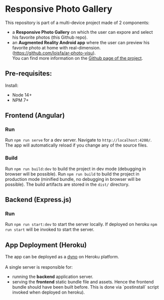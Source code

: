# Responsive Photo Gallery

This repository is part of a multi-device project made of 2 components:
- a <strong>Responsive Photo Gallery</strong> on which the user can expore and select his favorite photos (this Github repo).
- an <strong>Augmented Reality Android app</strong> where the user can preview his favorite photo at home with real-dimension. (https://github.com/loisfa/ar-photo-visu). \
You can find more information on the [Github page of the project](https://loisfa.github.io/website-photos/).

## Pre-requisites:
Install:
- Node 14+
- NPM 7+

## Frontend (Angular)

### Run
Run `npm run serve` for a dev server. Navigate to `http://localhost:4200/`. The app will automatically reload if you change any of the source files.

### Build
Run `npm run build:dev` to build the project in dev mode (debugging in browser will be possible). 
Run `npm run build` to build the project in production mode (minified bundle, no debugging in browser will be possible). 
The build artifacts are stored in the `dist/` directory.

## Backend (Express.js)

### Run
Run `npm run start:dev` to start the server locally.
If deployed on heroku `npm run start` will be invoked to start the server.

## App Deployment (Heroku)
The app can be deployed as a [dyno](https://www.heroku.com/dynos) on Heroku platform.\
\
A single server is responsible for:
<ul>
<li>running the <strong>backend</strong> application server.</li>
<li>serving the <strong>frontend</strong> static bundle file and assets. Hence the frontend bundle should have been built before. This is done via `postinstall` script invoked when deployed on heroku).</li>
</ul>

